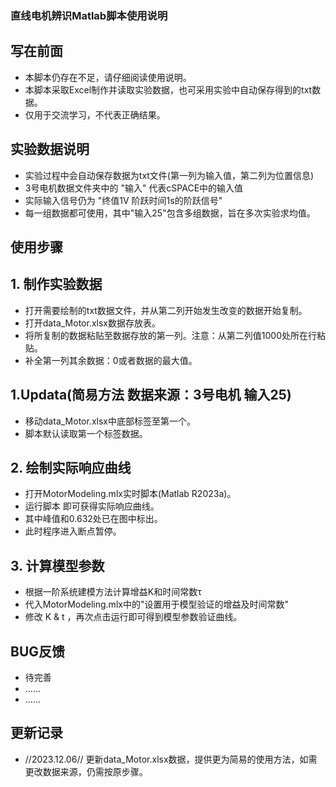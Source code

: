 ### 直线电机辨识Matlab脚本使用说明

## 写在前面

- 本脚本仍存在不足，请仔细阅读使用说明。
- 本脚本采取Excel制作并读取实验数据，也可采用实验中自动保存得到的txt数据。
- 仅用于交流学习，不代表正确结果。

## 实验数据说明

- 实验过程中会自动保存数据为txt文件(第一列为输入值，第二列为位置信息)
- 3号电机数据文件夹中的 "输入" 代表cSPACE中的输入值
- 实际输入信号仍为 "终值1V 阶跃时间1s的阶跃信号"
- 每一组数据都可使用，其中"输入25"包含多组数据，旨在多次实验求均值。

## 使用步骤
## 1. 制作实验数据
- 打开需要绘制的txt数据文件，并从第二列开始发生改变的数据开始复制。
- 打开data_Motor.xlsx数据存放表。
- 将所复制的数据粘贴至数据存放的第一列。注意：从第二列值1000处所在行粘贴。
- 补全第一列其余数据：0或者数据的最大值。
## 1.Updata(简易方法 数据来源：3号电机 输入25)
- 移动data_Motor.xlsx中底部标签至第一个。
- 脚本默认读取第一个标签数据。

## 2. 绘制实际响应曲线
- 打开MotorModeling.mlx实时脚本(Matlab R2023a)。
- 运行脚本 即可获得实际响应曲线。
- 其中峰值和0.632处已在图中标出。
- 此时程序进入断点暂停。

## 3. 计算模型参数
- 根据一阶系统建模方法计算增益K和时间常数τ
- 代入MotorModeling.mlx中的"设置用于模型验证的增益及时间常数"
- 修改 K & t ，再次点击运行即可得到模型参数验证曲线。

## BUG反馈
- 待完善
- ……
- ……

## 更新记录
- //2023.12.06// 更新data_Motor.xlsx数据，提供更为简易的使用方法，如需更改数据来源，仍需按原步骤。
